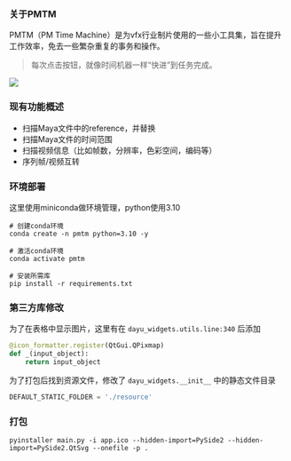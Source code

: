 ### 关于PMTM
PMTM（PM Time Machine）是为vfx行业制片使用的一些小工具集，旨在提升工作效率，免去一些繁杂重复的事务和操作。

> 每次点击按钮，就像时间机器一样“快进”到任务完成。

![](https://lingyunfx-1259219315.cos.ap-beijing.myqcloud.com/pic/20250608195016.png)


### 现有功能概述
- 扫描Maya文件中的reference，并替换
- 扫描Maya文件的时间范围
- 扫描视频信息（比如帧数，分辨率，色彩空间，编码等）
- 序列帧/视频互转

### 环境部署
这里使用miniconda做环境管理，python使用3.10
```shell
# 创建conda环境
conda create -n pmtm python=3.10 -y

# 激活conda环境
conda activate pmtm

# 安装所需库
pip install -r requirements.txt
```

### 第三方库修改
为了在表格中显示图片，这里有在 `dayu_widgets.utils.line:340` 后添加
```python
@icon_formatter.register(QtGui.QPixmap)
def _(input_object):
    return input_object
```

为了打包后找到资源文件，修改了 `dayu_widgets.__init__` 中的静态文件目录
```python
DEFAULT_STATIC_FOLDER = './resource'
```

### 打包
```shell
pyinstaller main.py -i app.ico --hidden-import=PySide2 --hidden-import=PySide2.QtSvg --onefile -p .
```
